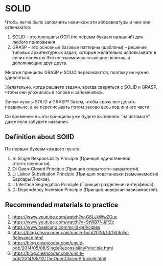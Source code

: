 # SOLID 

Чтобы легче было запомнить новичкам эти аббревиатуры и чем они отличаются:

1. SOLID – это принципы ООП (по первым буквам названий) для любого приложения
2. GRASP – это основные базовые паттерны (шаблоны) – решение типовых архитектурных задач, которые желательно использовать в своих проектах
Это не взаимоисключающие понятия, а дополняющие друг друга.

Многие принципы GRASP и SOLID пересекаются, поэтому не нужно удивляться.

Желательно, когда решаете задачи, всегда сверяться с SOLID и GRASP, чтобы они уложились в голове и запомнились.

Зачем нужны SOLID и GRASP? Затем, чтобы сразу все делать правильно, а не переписывать потом заново весь код или его части.

Со временем вы эти принципы уже будете выполнять “на автомате”, даже если забудете названия.

## Definition about SOlID

По первым буквам каждого пункта:

1. S: Single Responsibility Principle (Принцип единственной ответственности).
2. O: Open-Closed Principle (Принцип открытости-закрытости).
3. L: Liskov Substitution Principle (Принцип подстановки (заменяемости) Барбары Лисков).
4. I: Interface Segregation Principle (Принцип разделения интерфейса).
5. D: Dependency Inversion Principle (Принцип инверсии зависимостей).

## Recommended materials to practice
1. https://www.youtube.com/watch?v=G6LJkWwZGuc
2. https://www.youtube.com/watch?v=StWB7NJjPZc
3. https://www.baeldung.com/solid-principles
4. https://blog.cleancoder.com/uncle-bob/2020/10/18/Solid-Relevance.html
5. https://blog.cleancoder.com/uncle-bob/2014/05/08/SingleReponsibilityPrinciple.html
6. https://blog.cleancoder.com/uncle-bob/2014/05/12/TheOpenClosedPrinciple.html